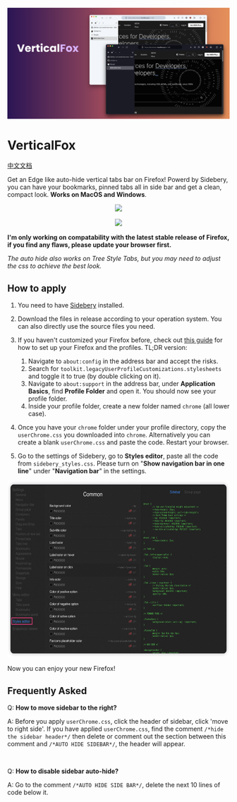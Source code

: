 ![](./assets/header.png)

# VerticalFox
[中文文档](readme_ch.md)

Get an Edge like auto-hide vertical tabs bar on Firefox! Powerd by Sidebery, you can have your bookmarks, pinned tabs all in side bar and get a clean, compact look. **Works on MacOS and Windows**.

<p align='center'>
   <img src='./assets/dark_mode.gif' style='height:500px;'/>
</p>
<p align='center'>
   <img src='./assets/light_mode.gif' style='height:500px;'/>
</p>

**I'm only working on compatability with the latest stable release of Firefox, if you find any flaws, please update your browser first.**


*The auto hide also works on Tree Style Tabs, but you may need to adjust the css to achieve the best look.*

## How to apply

1. You need to have [Sidebery](https://addons.mozilla.org/en-US/firefox/addon/sidebery/) installed.
2. Download the files in release according to your operation system. You can also directly use the source files you need.
3. If you haven't customized your Firefox before, check out [this guide](https://www.reddit.com/r/firefox/wiki/userchrome/) for how to set up your Firefox and the profiles. TL;DR version:

   1. Navigate to `about:config` in the address bar and accept the risks.
   2. Search for `toolkit.legacyUserProfileCustomizations.stylesheets` and toggle it to true (by double clicking on it).
   3. Navigate to `about:support` in the address bar, under **Application Basics**, find **Profile Folder** and open it. You should now see your profile folder.
   4. Inside your profile folder, create a new folder named `chrome` (all lower case).
4. Once you have your `chrome` folder under your profile directory, copy the `userChrome.css` you downloaded into `chrome`. Alternatively you can create a blank `userChrome.css` and paste the code. Restart your browser.
5. Go to the settings of Sidebery, go to **Styles editor**, paste all the code from `sidebery_styles.css`. Please turn on "**Show navigation bar in one line**" under "**Navigation bar**" in the settings.

<p align='center'>
   <img src='./assets/img1.png' style='height:400px;'/>
</p>


Now you can enjoy your new Firefox!

## Frequently Asked
Q: **How to move sidebar to the right?**

A: Before you apply `userChrome.css`, click the header of sidebar, click 'move to right side'. If you have applied `userChrome.css`, find the comment `/*hide the sidebar header*/` then delete or comment out the section between this comment and `/*AUTO HIDE SIDEBAR*/`, the header will appear. 

<br/>

Q: **How to disable sidebar auto-hide?**

A: Go to the comment `/*AUTO HIDE SIDE BAR*/`, delete the next 10 lines of code below it.
